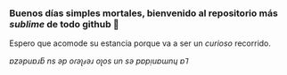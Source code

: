 <h3> Buenos días simples mortales, bienvenido al repositorio más <i> sublime </i> de todo github 🌆 </h3>
<p> Espero que acomode su estancia porque va a ser un <i> curioso </i> recorrido. </p>


<i> ɐzǝpuɐɹƃ ns ǝp oɾǝʅⅎǝɹ oʅos un sǝ pɐpᴉuɐɯnɥ ɐ⅂  </i>


<!--
**Naturalkidv1/Naturalkidv1** is a ✨ _special_ ✨ repository because its `README.md` (this file) appears on your GitHub profile.
-->

